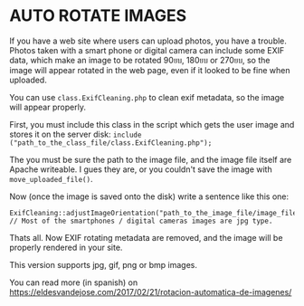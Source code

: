 # AUTO ROTATE IMAGES

If you have a web site where users can upload photos, you have a trouble. Photos taken with a smart phone or digital camera can include some EXIF data, which make an image to be rotated 90ยบ, 180ยบ or 270ยบ, so the image will appear rotated in the web page, even if it looked to be fine when uploaded.

You can use `class.ExifCleaning.php` to clean exif metadata, so the image will appear properly.

First, you must include this class in the script which gets the user image and stores it on the server disk:
`include ("path_to_the_class_file/class.ExifCleaning.php");`

The you must be sure the path to the image file, and the image file itself are Apache writeable. I gues they are, or you couldn't save the image with `move_uploaded_file()`.

Now (once the image is saved onto the disk) write a sentence like this one:
```
ExifCleaning::adjustImageOrientation("path_to_the_image_file/image_file.jpg"); // Most of the smartphones / digital cameras images are jpg type.
```

Thats all. Now EXIF rotating metadata are removed, and the image will be properly rendered in your site.

This version supports jpg, gif, png or bmp images.

You can read more (in spanish) on https://eldesvandejose.com/2017/02/21/rotacion-automatica-de-imagenes/

